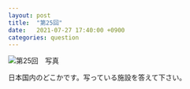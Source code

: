 ```yaml
---
layout: post
title:  "第25回"
date:   2021-07-27 17:40:00 +0900
categories: question
---
```


![第25回　写真](/kokodoko/images/q25.jpg)

日本国内のどこかです。写っている施設を答えて下さい。
